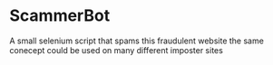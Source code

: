 # ScammerBot
A small selenium script that spams this fraudulent website the same conecept could be used on many different imposter sites
